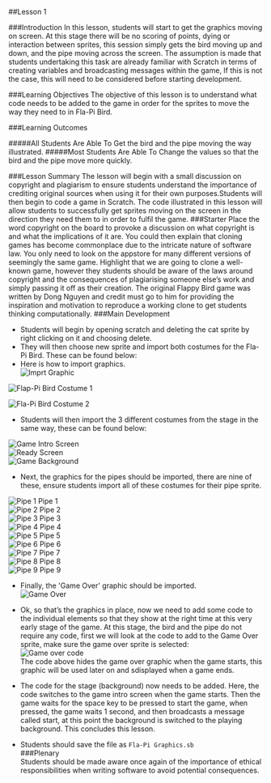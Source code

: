 ##Lesson 1

###Introduction
In this lesson, students will start to get the graphics moving on screen. At this stage there will be no scoring of points, dying or interaction between sprites, this session simply gets the bird moving up and down, and the pipe moving across the screen. The assumption is made that students undertaking this task are already familiar with Scratch in terms of creating variables and broadcasting messages within the game, If this is not the case, this will need to be considered before starting development.

###Learning Objectives
The objective of this lesson is to understand what code needs to be added to the game in order for the sprites to move the way they need to in Fla-Pi Bird.

###Learning Outcomes

#####All Students Are Able To
Get the bird and the pipe moving the way illustrated.
#####Most Students Are Able To
Change the values so that the bird and the pipe move more quickly.

###Lesson Summary
The lesson will begin with a small discussion on copyright and plagiarism to ensure students understand the importance of crediting original sources when using it for their own purposes.Students will then begin to code a game in Scratch. The code illustrated in this lesson will allow students to successfully get sprites moving on the screen in the direction they need them to in order to fulfil the game.
###Starter
Place the word copyright on the board to provoke a discussion on what copyright is and what the implications of it are. You could then explain that cloning games has become commonplace due to the intricate nature of software law. You only need to look on the appstore for many different versions of seemingly the same game. Highlight that we are going to clone a well-known game, however they students should be aware of the laws around copyright and the consequences of plagiarising someone else’s work and simply passing it off as their creation. The original Flappy Bird game was written by Dong Nguyen and credit must go to him for providing the inspiration and motivation to reproduce a working clone to get students thinking computationally.
###Main Development
* Students will begin by opening scratch and deleting the cat sprite by right clicking on it and choosing delete.
* They will then choose new sprite and import both costumes for the Fla-Pi Bird. These can be found below:  
* Here is how to import graphics.  
![Imprt Graphic](https://github.com/AllenHeard/Fla-Pi-Bird/blob/master/Screenshots/Import%20Graphic%20Screen%20Shot.fw.png?raw=true)  
  
![Flap-Pi Bird Costume 1](https://github.com/AllenHeard/Fla-Pi-Bird/blob/master/Graphics/Flappy.fw.png?raw=true)  
  
![Fla-Pi Bird Costume 2](https://github.com/AllenHeard/Fla-Pi-Bird/blob/master/Graphics/Flappy2.fw.png?raw=true)  

* Students will then import the 3 different costumes from the stage in the same way, these can be found below:  

![Game Intro Screen](https://github.com/AllenHeard/Fla-Pi-Bird/blob/master/Graphics/Background.png?raw=true)  
![Ready Screen](https://github.com/AllenHeard/Fla-Pi-Bird/blob/master/Graphics/Ready.fw.png?raw=true)  
![Game Background](https://github.com/AllenHeard/Fla-Pi-Bird/blob/master/Graphics/Background.png?raw=true)  

* Next, the graphics for the pipes should be imported, there are nine of these, ensure students import all of these costumes for their pipe sprite.  

![Pipe 1](https://github.com/AllenHeard/Fla-Pi-Bird/blob/master/Graphics/Pipes/Pipe1.png?raw=true) Pipe 1  
![Pipe 2](https://github.com/AllenHeard/Fla-Pi-Bird/blob/master/Graphics/Pipes/Pipe2.png?raw=true) Pipe 2  
![Pipe 3](https://github.com/AllenHeard/Fla-Pi-Bird/blob/master/Graphics/Pipes/Pipe3.png?raw=true) Pipe 3  
![Pipe 4](https://github.com/AllenHeard/Fla-Pi-Bird/blob/master/Graphics/Pipes/Pipe4.png?raw=true) Pipe 4  
![Pipe 5](https://github.com/AllenHeard/Fla-Pi-Bird/blob/master/Graphics/Pipes/Pipe5.png?raw=true) Pipe 5  
![Pipe 6](https://github.com/AllenHeard/Fla-Pi-Bird/blob/master/Graphics/Pipes/Pipe6.png?raw=true) Pipe 6  
![Pipe 7](https://github.com/AllenHeard/Fla-Pi-Bird/blob/master/Graphics/Pipes/Pipe7.png?raw=true) Pipe 7  
![Pipe 8](https://github.com/AllenHeard/Fla-Pi-Bird/blob/master/Graphics/Pipes/Pipe8.png?raw=true) Pipe 8  
![Pipe 9](https://github.com/AllenHeard/Fla-Pi-Bird/blob/master/Graphics/Pipes/Pipe9.png?raw=true) Pipe 9  

* Finally, the 'Game Over' graphic should be imported.  
![Game Over](https://github.com/AllenHeard/Fla-Pi-Bird/blob/master/Graphics/GameOver.fw.png?raw=true)  

* Ok, so that’s the graphics in place, now we need to add some code to the individual elements so that they show at the right time at this very early stage of the game. At this stage, the bird and the pipe do not require any code, first we will look at the code to add to the Game Over sprite, make sure the game over sprite is selected:  
![Game over code](https://github.com/AllenHeard/Fla-Pi-Bird/blob/master/Code%20Blocks%20by%20Lesson/1%20Graphics/Game%20Over%20Code.JPG?raw=true)  
The code above hides the game over graphic when the game starts, this graphic will be used later on and sdisplayed when a game ends.  
* The code for the stage (background) now needs to be added. Here, the code switches to the game intro screen when the game starts. Then the game waits for the space key to be pressed to start the game, when pressed, the game waits 1 second, and then broadcasts a message called start, at this point the background is switched to the playing background. This concludes this lesson.  
* Students should save the file as ```Fla-Pi Graphics.sb```   
###Plenary  
Students should be made aware once again of the importance of ethical responsibilities when writing software to avoid potential consequences.  
  
